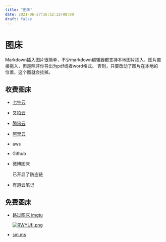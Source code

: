 ```yaml
---
title: "图床"
date: 2021-06-27T16:52:22+08:00
draft: false
---
```


# 图床
Markdown插入图片很简单，不少markdown编辑器都支持本地图片插入、图片直接拖入，但是除非你导出为pdf或者word格式。
否则，只要改动了图片在本地的位置，这个图就会挂掉。
## 收费图床
- [七牛云](https://www.qiniu.com/)

- [又拍云](https://www.upyun.com/)

- [ 腾讯云](https://cloud.tencent.com/)

- [阿里云](https://cn.aliyun.com/)

- aws

- Github

- 微博图床

  已开启了防盗链
- 有道云笔记

## 免费图床

- [路过图床 imgtu](https://imgtu.com/)

  [![RWYUfI.png](https://z3.ax1x.com/2021/07/04/RWYUfI.png)](https://imgtu.com/i/RWYUfI)


- [sm.ms](https://sm.ms/)
